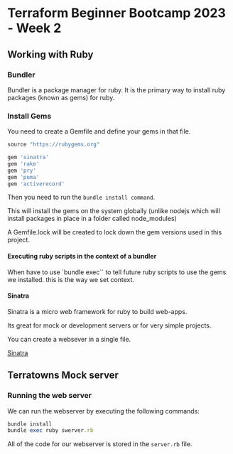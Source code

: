 # Terraform Beginner Bootcamp 2023 - Week 2

## Working with Ruby

### Bundler

Bundler is a package manager for ruby.
It is the primary way to install ruby packages (known as gems) for ruby.

### Install Gems

You need to create a Gemfile and define your gems in that file.

```rb
source "https://rubygems.org"

gem 'sinatra'
gem 'rake'
gem 'pry'
gem 'puma'
gem 'activerecord'
```

Then you need to run the `bundle install command`.

This will install the gems on the system globally (unlike nodejs which will install packages in place in a folder called node_modules)

A Gemfile.lock will be created to lock down the gem versions used in this project.

#### Executing ruby scripts in the context of a bundler

When have to use `bundle exec`` to tell future ruby scripts to use the gems we installed. this is the way we set context.

#### Sinatra 

Sinatra is a micro web framework for ruby to build web-apps.

Its great for mock or development servers or for very simple projects.

You can create a websever in a single file.

[Sinatra](https://sinatrarb.com/)

## Terratowns Mock server

### Running the web server

We can run the webserver by executing the following commands:

```rb
bundle install
bundle exec ruby swerver.rb
```

All of the code for our webserver is stored in the `server.rb` file.